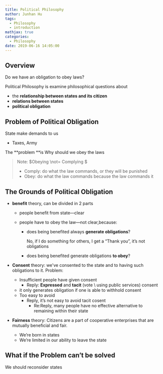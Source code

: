 ```yaml
---
title: Political Philosophy
author: Junhan Hu
tags:
  - Philosophy
  - introduction
mathjax: true
categories:
  - Philosophy
date: 2019-06-16 14:05:00
---
```


## Overview

Do we have an obligation to obey laws?

Political Philosophy is examine philosophical questions about

*  the **relationship between states and its citizen** 
* **relations between states** 
* **political obligation**

<!-- more -->

## Problem of Political Obligation

State make demands to us

* Taxes, Army

The **problem **is Why should we obey the laws

> Note: $Obeying \not= Complying $
>
> * Comply: do what the law commands, or they will be punished
> * Obey: do what the law commands because the law commands it

## The Grounds of Political Obligation

* **benefit** theory, can be divided in 2 parts

  * people benefit from state—clear

  * people have to obey the law—not clear,because:

    * does being benefited always **generate obligations**?

      No, if I do something for others, I get a “Thank you”, it’s not obligations

    * does being benefited generate obligations **to obey**?

* **Consent** theory: we've consented to the state and to having such obligations to it. Problem:

  * Insufficient people have given consent
    * Reply: **Expressed** and **tacit** (vote \ using public services) consent 
  * it only generates obligation if one is able to withhold consent
  * Too easy to avoid
    * Reply, it’s not easy to avoid tacit cosent
      * Re:Reply, many people have no effective alternative to remaining within their state

* **Fairness** theory: Citizens are a part of cooperative enterprises that are mutually beneficial and fair.

  * We’re born in states
  * We’re limited in our ability to leave the state

## What if the Problem can’t be solved

We should reconsider states



